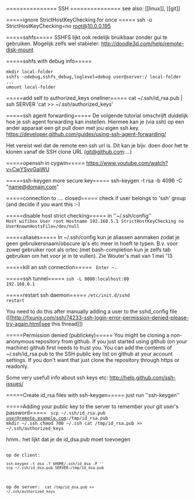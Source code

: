 =============== SSH ===============
see also: [[linux]], [[git]]

=====ignore StrictHostKeyChecking for once =====
  ssh -o StrictHostKeyChecking=no root@10.0.0.195
  
=====sshfs=====
SSHFS lijkt ook redelijk bruikbaar zonder gui te gebruiken. Mogelijk zelfs wel stabieler: http://doodle3d.com/help/remote-disk-mount

=====sshfs with debug info=====
```
mkdir local-folder
sshfs -odebug,sshfs_debug,loglevel=debug user@server:/ local-folder
...
umount local-folder
```

=====add self to authorized_keys oneliner=====
  cat ~/.ssh/id_rsa.pub | ssh SERVER 'cat >> ~/.ssh/authorized_keys'

=====ssh agent forwarding=====
De volgende tutorial omschrijft duidelijk hoe je ssh agent forwarding kan instellen. Hiermee kan je (via ssh) op een ander apparaat een git pull doen met jou eigen ssh key. 
https://developer.github.com/guides/using-ssh-agent-forwarding/

Het vereist wel dat de remote een ssh url is. Dit kan je bijv. doen door het te klonen vanaf de SSH clone URL (git@github.com:...)

=====openssh in cygwin=====
https://www.youtube.com/watch?v=CwYSvvGaiWU

=====ssh-keygen more secure key=====
  ssh-keygen -t rsa -b 4096 -C "name@domain.com"

=====connection to .... closed=====
check if user belongs to 'ssh' group (and decide if you want this :-)

=====disable host strict checking=====
in ''~/.ssh/config''
<code>
Host wifibox
  User root
  Hostname 192.168.5.1
  StrictHostKeyChecking no
  UserKnownHostsFile=/dev/null
</code>

=====aliases=====
In ~/.ssh/config kun je aliassen aanmaken zodat je geen gebruikersnaam/obscure ip's etc meer in hoeft te typen. B.v. voor zowel gebruiker root als ortec (met bash-completion kun je zelfs tab gebruiken om het voor je in te vullen). Zie Wouter's mail van 1 mei '13

=====kill an ssh connection=====
<code>
Enter ~.
</code>

=====ssh tunnel=====
<code bash>ssh -L 8080:localhost:80 192.168.0.1</code>

=====restart ssh daemon=====
<code>/etc/init.d/sshd restart</code>

You need to do this after manually adding a user to the sshd_config file ([[http://fixunix.com/ssh/74233-ssh-login-error-permission-denied-please-try-again.html|see this thread]])


=====Permission denied (publickey)=====
You might be cloning a non-anonymous repository from github. If you just started using github (on your machine) github first needs to trust you. You can add the contents of ~/.ssh/id_rsa.pub to the SSH public key list on github at your account settings. If you don't want that just clone the repository through https or readonly.

Some very usefull info about ssh keys etc: http://help.github.com/ssh-issues/

=====Create id_rsa files with ssh-keygen=====
just run ''ssh-keygen''

=====Adding your public key to the server to remember your git user's password=====
<code bash>
scp ~/.ssh/id_rsa.pub user@remote.example.com:/tmp/id_rsa.pub
mkdir ~/.ssh
chmod 700 ~/.ssh
cat /tmp/id_rsa.pub >> ~/.ssh/authorized_keys
</code>

hmm.. het lijkt dat je de id_dsa.pub moet toevoegen

<code bash>
op de client:
<code bash>
ssh-keygen -t dsa -f $HOME/.ssh/id_dsa -P ''
scp ~/.ssh/id_dsa.pub SERVER:/tmp/id_dsa.pub
</code>

op de server:
<code bash>
cat /tmp/id_dsa.pub >> ~/.ssh/authorized_keys
</code>